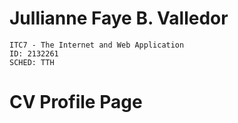 # Jullianne Faye B. Valledor
    ITC7 - The Internet and Web Application
    ID: 2132261
    SCHED: TTH 
    
# CV Profile Page